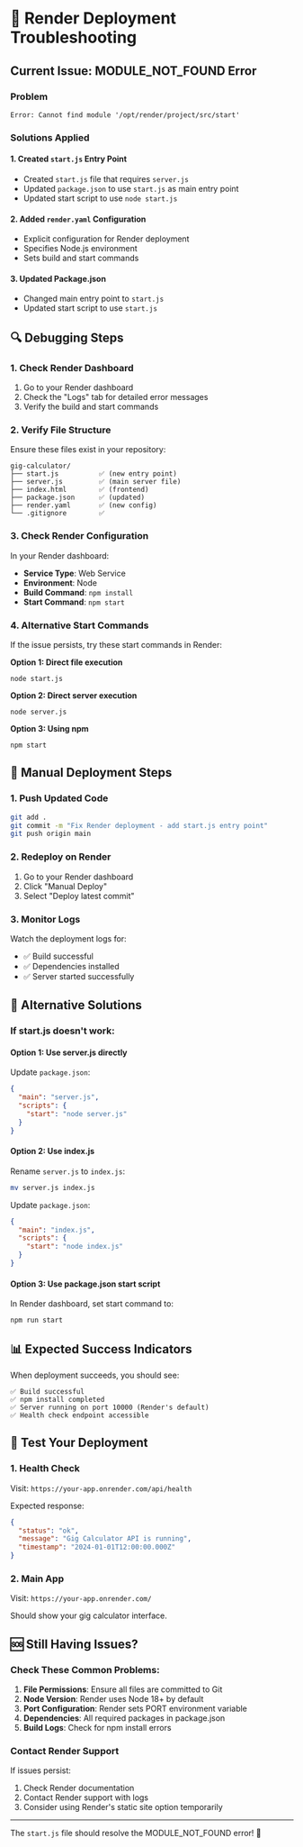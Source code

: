 # 🔧 Render Deployment Troubleshooting

## Current Issue: MODULE_NOT_FOUND Error

### Problem
```
Error: Cannot find module '/opt/render/project/src/start'
```

### Solutions Applied

#### 1. Created `start.js` Entry Point
- Created `start.js` file that requires `server.js`
- Updated `package.json` to use `start.js` as main entry point
- Updated start script to use `node start.js`

#### 2. Added `render.yaml` Configuration
- Explicit configuration for Render deployment
- Specifies Node.js environment
- Sets build and start commands

#### 3. Updated Package.json
- Changed main entry point to `start.js`
- Updated start script to use `start.js`

## 🔍 Debugging Steps

### 1. Check Render Dashboard
1. Go to your Render dashboard
2. Check the "Logs" tab for detailed error messages
3. Verify the build and start commands

### 2. Verify File Structure
Ensure these files exist in your repository:
```
gig-calculator/
├── start.js          ✅ (new entry point)
├── server.js         ✅ (main server file)
├── index.html        ✅ (frontend)
├── package.json      ✅ (updated)
├── render.yaml       ✅ (new config)
└── .gitignore        ✅
```

### 3. Check Render Configuration
In your Render dashboard:
- **Service Type**: Web Service
- **Environment**: Node
- **Build Command**: `npm install`
- **Start Command**: `npm start`

### 4. Alternative Start Commands
If the issue persists, try these start commands in Render:

**Option 1: Direct file execution**
```
node start.js
```

**Option 2: Direct server execution**
```
node server.js
```

**Option 3: Using npm**
```
npm start
```

## 🚀 Manual Deployment Steps

### 1. Push Updated Code
```bash
git add .
git commit -m "Fix Render deployment - add start.js entry point"
git push origin main
```

### 2. Redeploy on Render
1. Go to your Render dashboard
2. Click "Manual Deploy"
3. Select "Deploy latest commit"

### 3. Monitor Logs
Watch the deployment logs for:
- ✅ Build successful
- ✅ Dependencies installed
- ✅ Server started successfully

## 🔧 Alternative Solutions

### If start.js doesn't work:

#### Option 1: Use server.js directly
Update `package.json`:
```json
{
  "main": "server.js",
  "scripts": {
    "start": "node server.js"
  }
}
```

#### Option 2: Use index.js
Rename `server.js` to `index.js`:
```bash
mv server.js index.js
```

Update `package.json`:
```json
{
  "main": "index.js",
  "scripts": {
    "start": "node index.js"
  }
}
```

#### Option 3: Use package.json start script
In Render dashboard, set start command to:
```
npm run start
```

## 📊 Expected Success Indicators

When deployment succeeds, you should see:
```
✅ Build successful
✅ npm install completed
✅ Server running on port 10000 (Render's default)
✅ Health check endpoint accessible
```

## 🧪 Test Your Deployment

### 1. Health Check
Visit: `https://your-app.onrender.com/api/health`

Expected response:
```json
{
  "status": "ok",
  "message": "Gig Calculator API is running",
  "timestamp": "2024-01-01T12:00:00.000Z"
}
```

### 2. Main App
Visit: `https://your-app.onrender.com/`

Should show your gig calculator interface.

## 🆘 Still Having Issues?

### Check These Common Problems:

1. **File Permissions**: Ensure all files are committed to Git
2. **Node Version**: Render uses Node 18+ by default
3. **Port Configuration**: Render sets PORT environment variable
4. **Dependencies**: All required packages in package.json
5. **Build Logs**: Check for npm install errors

### Contact Render Support
If issues persist:
1. Check Render documentation
2. Contact Render support with logs
3. Consider using Render's static site option temporarily

---

The `start.js` file should resolve the MODULE_NOT_FOUND error! 🎉
